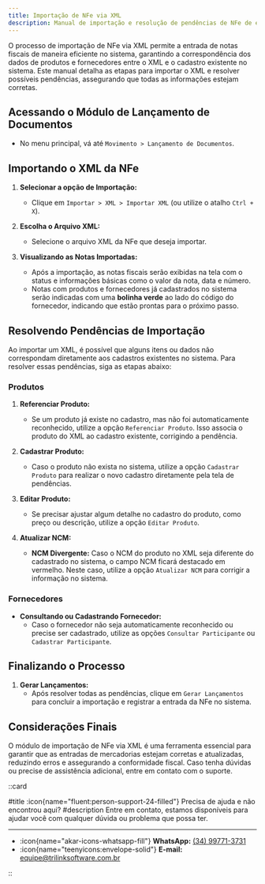 ```yaml
---
title: Importação de NFe via XML
description: Manual de importação e resolução de pendências de NFe de entrada.
---
```


O processo de importação de NFe via XML permite a entrada de notas fiscais de maneira eficiente no sistema, garantindo a correspondência dos dados de produtos e fornecedores entre o XML e o cadastro existente no sistema. Este manual detalha as etapas para importar o XML e resolver possíveis pendências, assegurando que todas as informações estejam corretas.

## Acessando o Módulo de Lançamento de Documentos

- No menu principal, vá até `Movimento > Lançamento de Documentos`.

## Importando o XML da NFe

1. **Selecionar a opção de Importação:**
   - Clique em `Importar > XML > Importar XML` (ou utilize o atalho `Ctrl + X`).
   
2. **Escolha o Arquivo XML:**
   - Selecione o arquivo XML da NFe que deseja importar.

3. **Visualizando as Notas Importadas:**
   - Após a importação, as notas fiscais serão exibidas na tela com o status e informações básicas como o valor da nota, data e número.
   - Notas com produtos e fornecedores já cadastrados no sistema serão indicadas com uma **bolinha verde** ao lado do código do fornecedor, indicando que estão prontas para o próximo passo.

## Resolvendo Pendências de Importação

Ao importar um XML, é possível que alguns itens ou dados não correspondam diretamente aos cadastros existentes no sistema. Para resolver essas pendências, siga as etapas abaixo:

### Produtos

1. **Referenciar Produto:**
   - Se um produto já existe no cadastro, mas não foi automaticamente reconhecido, utilize a opção `Referenciar Produto`. Isso associa o produto do XML ao cadastro existente, corrigindo a pendência.

2. **Cadastrar Produto:**
   - Caso o produto não exista no sistema, utilize a opção `Cadastrar Produto` para realizar o novo cadastro diretamente pela tela de pendências.

3. **Editar Produto:**
   - Se precisar ajustar algum detalhe no cadastro do produto, como preço ou descrição, utilize a opção `Editar Produto`.

4. **Atualizar NCM:**
   - **NCM Divergente:** Caso o NCM do produto no XML seja diferente do cadastrado no sistema, o campo NCM ficará destacado em vermelho. Neste caso, utilize a opção `Atualizar NCM` para corrigir a informação no sistema.

### Fornecedores

- **Consultando ou Cadastrando Fornecedor:**
   - Caso o fornecedor não seja automaticamente reconhecido ou precise ser cadastrado, utilize as opções `Consultar Participante` ou `Cadastrar Participante`.

## Finalizando o Processo

1. **Gerar Lançamentos:**
   - Após resolver todas as pendências, clique em `Gerar Lançamentos` para concluir a importação e registrar a entrada da NFe no sistema.

## Considerações Finais

O módulo de importação de NFe via XML é uma ferramenta essencial para garantir que as entradas de mercadorias estejam corretas e atualizadas, reduzindo erros e assegurando a conformidade fiscal. Caso tenha dúvidas ou precise de assistência adicional, entre em contato com o suporte.

::card

#title
:icon{name="fluent:person-support-24-filled"} Precisa de ajuda e não encontrou aqui?
#description
Entre em contato, estamos disponíveis para ajudar você com qualquer dúvida ou problema que possa ter.

---

- :icon{name="akar-icons-whatsapp-fill"} **WhatsApp:** [(34) 99771-3731](https://wa.me/trilinksoftware)
- :icon{name="teenyicons:envelope-solid"} **E-mail:** [equipe@trilinksoftware.com.br](mailto:equipe@trilinksoftware.com.br)

::
